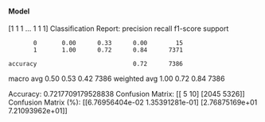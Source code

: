 #### Model
[1 1 1 ... 1 1 1]
Classification Report:
              precision    recall  f1-score   support

           0       0.00      0.33      0.00        15
           1       1.00      0.72      0.84      7371

    accuracy                           0.72      7386
   macro avg       0.50      0.53      0.42      7386
weighted avg       1.00      0.72      0.84      7386

Accuracy: 0.7217709179528838
Confusion Matrix:
[[   5   10]
 [2045 5326]]
Confusion Matrix (%):
[[6.76956404e-02 1.35391281e-01]
 [2.76875169e+01 7.21093962e+01]]
